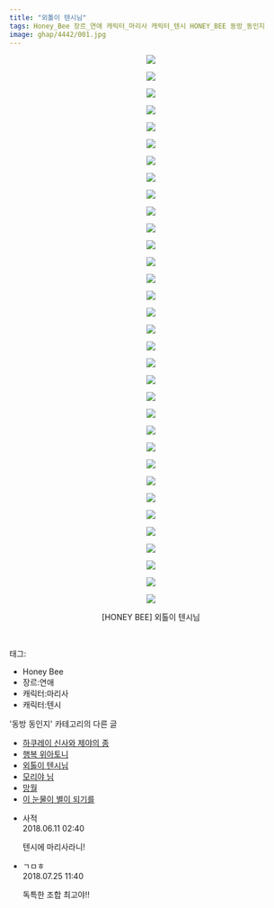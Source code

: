 ```yaml
---
title: "외톨이 텐시님"
tags: Honey_Bee 장르_연애 캐릭터_마리사 캐릭터_텐시 HONEY_BEE 동방_동인지
image: ghap/4442/001.jpg
---
```

<div class="article">
<p style="text-align: center; clear: none; float: none;"><img src="{{ site.nasurl }}/ghap/4442/001.jpg"/></p>
<p style="text-align: center; clear: none; float: none;"><img src="{{ site.nasurl }}/ghap/4442/002.jpg"/></p>
<p style="text-align: center; clear: none; float: none;"><img src="{{ site.nasurl }}/ghap/4442/003.jpg"/></p>
<p style="text-align: center; clear: none; float: none;"><img src="{{ site.nasurl }}/ghap/4442/004.jpg"/></p>
<p style="text-align: center; clear: none; float: none;"><img src="{{ site.nasurl }}/ghap/4442/005.jpg"/></p>
<p style="text-align: center; clear: none; float: none;"><img src="{{ site.nasurl }}/ghap/4442/006.jpg"/></p>
<p style="text-align: center; clear: none; float: none;"><img src="{{ site.nasurl }}/ghap/4442/007.jpg"/></p>
<p style="text-align: center; clear: none; float: none;"><img src="{{ site.nasurl }}/ghap/4442/008.jpg"/></p>
<p style="text-align: center; clear: none; float: none;"><img src="{{ site.nasurl }}/ghap/4442/009.jpg"/></p>
<p style="text-align: center; clear: none; float: none;"><img src="{{ site.nasurl }}/ghap/4442/010.jpg"/></p>
<p style="text-align: center; clear: none; float: none;"><img src="{{ site.nasurl }}/ghap/4442/011.jpg"/></p>
<p style="text-align: center; clear: none; float: none;"><img src="{{ site.nasurl }}/ghap/4442/012.jpg"/></p>
<p style="text-align: center; clear: none; float: none;"><img src="{{ site.nasurl }}/ghap/4442/013.jpg"/></p>
<p style="text-align: center; clear: none; float: none;"><img src="{{ site.nasurl }}/ghap/4442/014.jpg"/></p>
<p style="text-align: center; clear: none; float: none;"><img src="{{ site.nasurl }}/ghap/4442/015.jpg"/></p>
<p style="text-align: center; clear: none; float: none;"><img src="{{ site.nasurl }}/ghap/4442/016.jpg"/></p>
<p style="text-align: center; clear: none; float: none;"><img src="{{ site.nasurl }}/ghap/4442/017.jpg"/></p>
<p style="text-align: center; clear: none; float: none;"><img src="{{ site.nasurl }}/ghap/4442/018.jpg"/></p>
<p style="text-align: center; clear: none; float: none;"><img src="{{ site.nasurl }}/ghap/4442/019.jpg"/></p>
<p style="text-align: center; clear: none; float: none;"><img src="{{ site.nasurl }}/ghap/4442/020.jpg"/></p>
<p style="text-align: center; clear: none; float: none;"><img src="{{ site.nasurl }}/ghap/4442/021.jpg"/></p>
<p style="text-align: center; clear: none; float: none;"><img src="{{ site.nasurl }}/ghap/4442/022.jpg"/></p>
<p style="text-align: center; clear: none; float: none;"><img src="{{ site.nasurl }}/ghap/4442/023.jpg"/></p>
<p style="text-align: center; clear: none; float: none;"><img src="{{ site.nasurl }}/ghap/4442/024.jpg"/></p>
<p style="text-align: center; clear: none; float: none;"><img src="{{ site.nasurl }}/ghap/4442/025.jpg"/></p>
<p style="text-align: center; clear: none; float: none;"><img src="{{ site.nasurl }}/ghap/4442/026.jpg"/></p>
<p style="text-align: center; clear: none; float: none;"><img src="{{ site.nasurl }}/ghap/4442/027.jpg"/></p>
<p style="text-align: center; clear: none; float: none;"><img src="{{ site.nasurl }}/ghap/4442/028.jpg"/></p>
<p style="text-align: center; clear: none; float: none;"><img src="{{ site.nasurl }}/ghap/4442/029.jpg"/></p>
<p style="text-align: center; clear: none; float: none;"><img src="{{ site.nasurl }}/ghap/4442/030.jpg"/></p>
<p style="text-align: center; clear: none; float: none;"><img src="{{ site.nasurl }}/ghap/4442/031.jpg"/></p>
<p style="text-align: center; clear: none; float: none;"><img src="{{ site.nasurl }}/ghap/4442/032.jpg"/></p>
<p style="text-align: center; clear: none; float: none;"><img src="{{ site.nasurl }}/ghap/4442/033.jpg"/></p>
<p style="text-align: center; clear: none; float: none;">[HONEY BEE] 외톨이 텐시님</p>
<p><br/></p>
</div><div class="tagTrail">
<p>태그: </p>
<ul>
<li>Honey Bee</li>
<li>장르:연애</li>
<li>캐릭터:마리사</li>
<li>캐릭터:텐시</li>
</ul>
</div><div class="another">
<p>'동방 동인지' 카테고리의 다른 글</p>
<ul>
<li><a href="/2018-06-11-ghap_4444">하쿠레이 신사와 제야의 종</a></li>
<li><a href="/2018-06-11-ghap_4443">행복 위아토니</a></li>
<li><a href="/2018-06-11-ghap_4442">외톨이 텐시님</a></li>
<li><a href="/2018-06-09-ghap_4397">모리야 님</a></li>
<li><a href="/2018-06-09-ghap_4441">망월</a></li>
<li><a href="/2018-06-09-ghap_4440">이 눈물이 별이 되기를</a></li>
</ul>
</div><div class="cb_module cb_fluid">
<div class="cb_wrt cb_profile">
<div class="comment">
<ul>
<li class="cb_thumb_off" id="comment15269133">
<div class="cb_comment_area">
<div class="cb_info_area">
<div class="cb_section">
<span class="cb_nick_name">사적</span>
</div>
<div class="cb_section">
<span class="cb_date">2018.06.11 02:40 </span>
</div>
</div>
<div class="cb_dsc_comment">
<p class="cb_dsc">
											텐시에 마리사라니!
										</p>
</div>
</div></li>
<li class="cb_thumb_off" id="comment15293360">
<div class="cb_comment_area">
<div class="cb_info_area">
<div class="cb_section">
<span class="cb_nick_name">ㄱㅁㅎ</span>
</div>
<div class="cb_section">
<span class="cb_date">2018.07.25 11:40 </span>
</div>
</div>
<div class="cb_dsc_comment">
<p class="cb_dsc">
											독특한 조합 최고야!!
										</p>
</div>
</div></li>
</ul>
</div>
</div><!-- commentList close -->
</div>